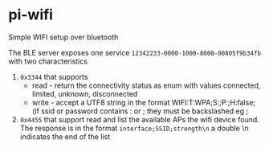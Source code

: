 # pi-wifi

Simple WIFI setup over bluetooth


The BLE server exposes one service `12342233-0000-1000-8000-00805f9b34fb` with two characteristics

1. `0x3344` that supports
   - read - return the connectivity status as enum with values connected, limited, unknown, disconnected
   - write - accept a UTF8 string in the format WIFI:T:WPA;S:<ssid>;P:<password>;H:false; (if ssid or password contains : or ; they must be backslashed eg \;
2. `0x4455` that support read and list the available APs the wifi device found. The response is in the format `interface;SSID;strength\n` a double \n indicates the end of the list